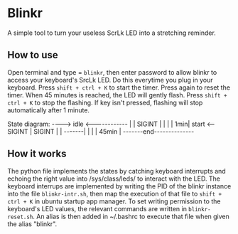 # Blinkr
A simple tool to turn your useless ScrLk LED into a stretching reminder.

## How to use
Open terminal and type = `blinkr`, then enter password to allow blinkr to access your keyboard's SrcLk LED. Do this everytime you plug in your keyboard.
Press `shift + ctrl + K` to start the timer. Press again to reset the timer.
When 45 minutes is reached, the LED will gently flash. Press `shift + ctrl + K` to stop the flashing. If key isn't pressed, flashing will stop automatically after 1 minute.

State diagram:
    ----> idle <------------
    |       | SIGINT       |
    |       |              |
1min|     start <--SIGINT  | SIGINT
    |       | -------|     |
    |       | 45min        |
    -------end--------------


## How it works
The python file implements the states by catching keyboard interrupts and echoing the right value into /sys/class/leds/ to interact with the LED.
The keyboard interrups are implemented by writing the PID of the blinkr instance into the file `blinkr-intr.sh`, then map the execution of that file to `shift + ctrl + K` in ubuntu startup app manager.
To set writing permission to the keyboard's LED values, the relevant commands are written in `blinkr-reset.sh`. An alias is then added in ~/.bashrc to execute that file when given the alias "blinkr".
